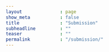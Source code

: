 ```yaml
---
layout              : page
show_meta           : false
title               : "Submission"
subheadline         : ""
teaser              : ""
permalink           : "/submission/"
---
```

